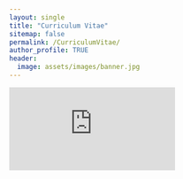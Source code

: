 ```yaml
---
layout: single
title: "Curriculum Vitae"
sitemap: false
permalink: /CurriculumVitae/
author_profile: TRUE
header:
  image: assets/images/banner.jpg
---
```


<embed src="https://grace-ac.github.io/assets/download/Crandall-CV.pdf" type="application/pdf" />
